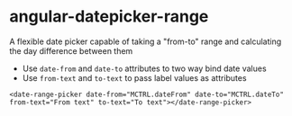 # angular-datepicker-range
A flexible date picker capable of taking a "from-to" range and calculating the day difference between them


- Use `date-from` and `date-to` attributes to two way bind date values
- Use `from-text` and `to-text` to pass label values as attributes

`<date-range-picker date-from="MCTRL.dateFrom" date-to="MCTRL.dateTo" from-text="From text" to-text="To text"></date-range-picker>`
